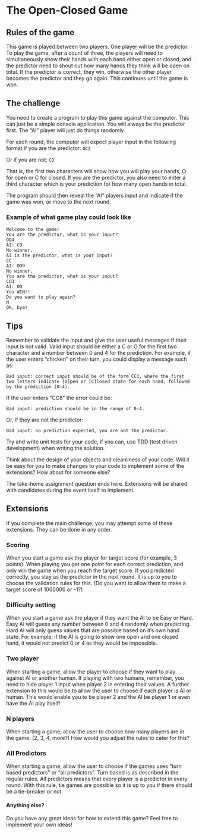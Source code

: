 # The Open-Closed Game

## Rules of the game

This game is played between two players.
One player will be the predictor.
To play the game, after a count of three, the players will need to simultaneously show their hands with each hand either open or closed, and the predictor need to shout out how many hands they think will be open on total.
If the predictor is correct, they win, otherwise the other player becomes the predictor and they go again. This continues until the game is won.

## The challenge

You need to create a program to play this game against the computer. This can just be a simple console application.
You will always be the predictor first.
The “AI” player will just do things randomly.

For each round, the computer will expect player input in the following format if you are the predictor:
```OC2```

Or if you are not:
```CO```

That is, the first two characters will show how you will play your hands, O for open or C for closed. If you are the predictor, you also need to enter a third character which is your prediction for how many open hands in total.

The program should then reveal the “AI” players input and indicate if the game was won, or move to the next round.

### Example of what game play could look like

```shell
Welcome to the game!
You are the predictor, what is your input?
OO4
AI: CO
No winner.
AI is the predictor, what is your input?
CC
AI: OO0
No winner.
You are the predictor, what is your input?
CO3
AI: OO
You WIN!!
Do you want to play again?
N
Ok, bye!
```

## Tips

Remember to validate the input and give the user useful messages if their input is not valid.
Valid input should be either a C or O for the first two character and a number between 0 and 4 for the prediction.
For example, if the user enters “chicken” on their turn, you could display a message such as:
```
Bad input: correct input should be of the form CC3, where the first two letters indicate [O]pen or [C]losed state for each hand, followed by the prediction (0-4).
```
If the user enters “CC8” the error could be:
```
Bad input: prediction should be in the range of 0-4.
```
Or, if they are not the predictor:
```
Bad input: no prediction expected, you are not the predictor.
```
Try and write unit tests for your code, if you can, use TDD (test driven development) when writing the solution.

Think about the design of your objects and cleanliness of your code. Will it be easy for you to make changes to your code to implement some of the extensions? How about for someone else?


The take-home assignment question ends here. Extensions will be shared with candidates during the event itself to implement.


## Extensions

If you complete the main challenge, you may attempt some of these extensions. They can be done in any order.

### Scoring
When you start a game ask the player for target score (for example, 3 points).
When playing you get one point for each correct prediction, and only win the game when you reach the target score. If you predicted correctly, you stay as the predictor in the next round. It is up to you to choose the validation rules for this. (Do you want to allow them to make a target score of 1000000 or -1?)

### Difficulty setting
When you start a game ask the player if they want the AI to be Easy or Hard.
Easy AI will guess any number between 0 and 4 randomly when predicting.
Hard AI will only guess values that are possible based on it’s own hand state.  For example, if the AI is going to show one open and one closed hand, it would not predict 0 or 4 as they would be impossible.

### Two player
When starting a game, allow the player to choose if they want to play against AI or another human.
If playing with two humans, remember, you need to hide player 1 input when player 2 in entering their values.
A further extension to this would be to allow the user to choose if each player is AI or human. This would enable you to be player 2 and the AI be player 1 or even have the AI play itself!

### N players
When starting a game, allow the user to choose how many players are in the game. (2, 3, 4, more?) How would you adjust the rules to cater for this?

### All Predictors
When starting a game, allow the user to choose if the games uses “turn based predictors” or “all predictors”.
Turn based is as described in the regular rules.
All predictors means that every player is a predictor in every round. With this rule, tie games are possible so it is up to you if there should be a tie-breaker or not.

#### Anything else?
Do you have any great ideas for how to extend this game? Feel free to implement your own ideas!
